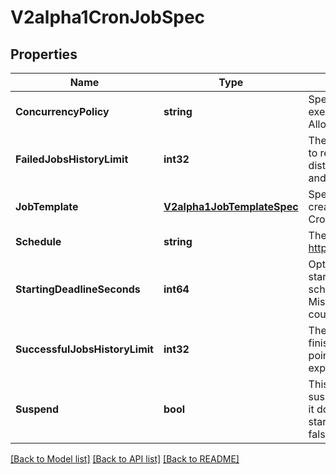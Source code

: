 # V2alpha1CronJobSpec

## Properties
Name | Type | Description | Notes
------------ | ------------- | ------------- | -------------
**ConcurrencyPolicy** | **string** | Specifies how to treat concurrent executions of a Job. Defaults to Allow. | [optional] [default to null]
**FailedJobsHistoryLimit** | **int32** | The number of failed finished jobs to retain. This is a pointer to distinguish between explicit zero and not specified. | [optional] [default to null]
**JobTemplate** | [**V2alpha1JobTemplateSpec**](v2alpha1.JobTemplateSpec.md) | Specifies the job that will be created when executing a CronJob. | [default to null]
**Schedule** | **string** | The schedule in Cron format, see https://en.wikipedia.org/wiki/Cron. | [default to null]
**StartingDeadlineSeconds** | **int64** | Optional deadline in seconds for starting the job if it misses scheduled time for any reason.  Missed jobs executions will be counted as failed ones. | [optional] [default to null]
**SuccessfulJobsHistoryLimit** | **int32** | The number of successful finished jobs to retain. This is a pointer to distinguish between explicit zero and not specified. | [optional] [default to null]
**Suspend** | **bool** | This flag tells the controller to suspend subsequent executions, it does not apply to already started executions.  Defaults to false. | [optional] [default to null]

[[Back to Model list]](../README.md#documentation-for-models) [[Back to API list]](../README.md#documentation-for-api-endpoints) [[Back to README]](../README.md)


